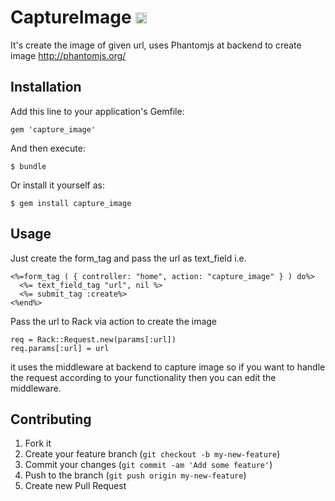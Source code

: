 # CaptureImage <a href="http://badge.fury.io/rb/capture_image"><img src="https://badge.fury.io/rb/capture_image@2x.png" alt="Gem Version" height="18"></a>

It's create the image of given url, uses Phantomjs at backend to create image
http://phantomjs.org/

## Installation

Add this line to your application's Gemfile:

    gem 'capture_image'

And then execute:

    $ bundle

Or install it yourself as:

    $ gem install capture_image

## Usage

Just create the form_tag and pass the url as text_field i.e.

    <%=form_tag ( { controller: "home", action: "capture_image" } ) do%>
      <%= text_field_tag "url", nil %>
      <%= submit_tag :create%>
    <%end%>
    

Pass the url to Rack via action to create the image

    req = Rack::Request.new(params[:url])
    req.params[:url] = url

 
 it uses the middleware at backend to capture image so if you want to handle the request according to your functionality
 then you can edit the middleware. 
 

## Contributing

1. Fork it
2. Create your feature branch (`git checkout -b my-new-feature`)
3. Commit your changes (`git commit -am 'Add some feature'`)
4. Push to the branch (`git push origin my-new-feature`)
5. Create new Pull Request


